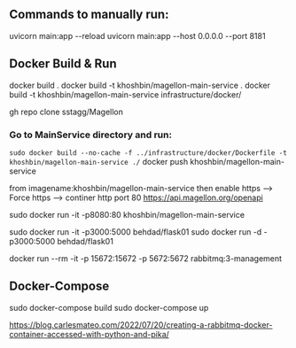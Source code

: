 
## Commands to manually run:
uvicorn main:app --reload
uvicorn main:app --host 0.0.0.0 --port 8181

## Docker Build & Run
docker build .
docker build -t khoshbin/magellon-main-service .
docker build -t khoshbin/magellon-main-service infrastructure/docker/


gh repo clone sstagg/Magellon
### Go to MainService directory and run:
`sudo docker build --no-cache -f ../infrastructure/docker/Dockerfile -t khoshbin/magellon-main-service ./`
docker push khoshbin/magellon-main-service

from imagename:khoshbin/magellon-main-service
then enable https --> Force https --> continer http port 80
https://api.magellon.org/openapi


sudo docker run -it -p8080:80 khoshbin/magellon-main-service



sudo docker run -it -p3000:5000 behdad/flask01
sudo docker run -d -p3000:5000 behdad/flask01

docker run --rm -it -p 15672:15672 -p 5672:5672 rabbitmq:3-management

## Docker-Compose
sudo docker-compose build
sudo docker-compose up


https://blog.carlesmateo.com/2022/07/20/creating-a-rabbitmq-docker-container-accessed-with-python-and-pika/

